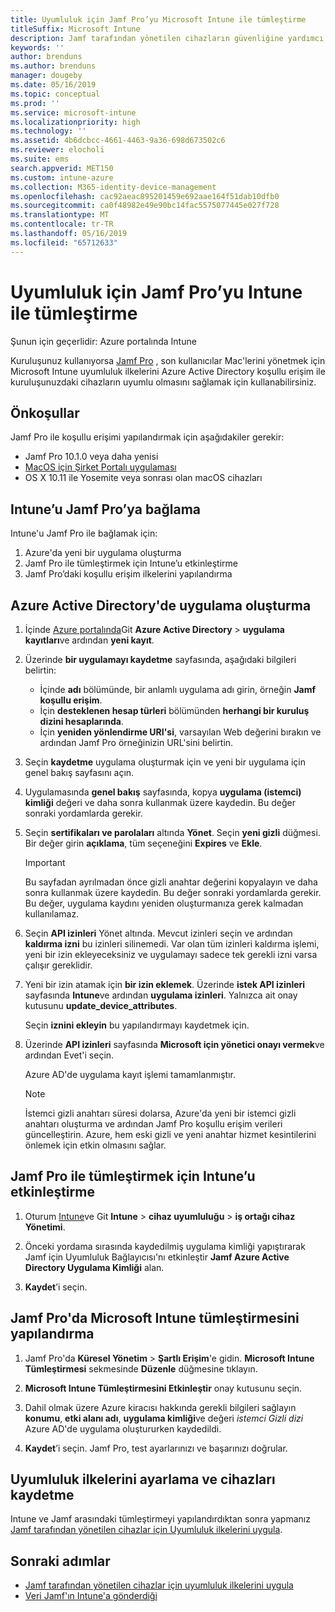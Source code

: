 ```yaml
---
title: Uyumluluk için Jamf Pro’yu Microsoft Intune ile tümleştirme
titleSuffix: Microsoft Intune
description: Jamf tarafından yönetilen cihazların güvenliğine yardımcı olmak için Microsoft Intune uyumluluk ilkelerini Azure Active Directory koşullu erişimiyle birlikte kullanın.
keywords: ''
author: brenduns
ms.author: brenduns
manager: dougeby
ms.date: 05/16/2019
ms.topic: conceptual
ms.prod: ''
ms.service: microsoft-intune
ms.localizationpriority: high
ms.technology: ''
ms.assetid: 4b6dcbcc-4661-4463-9a36-698d673502c6
ms.reviewer: elocholi
ms.suite: ems
search.appverid: MET150
ms.custom: intune-azure
ms.collection: M365-identity-device-management
ms.openlocfilehash: cac92aeac895201459e692aae164f51dab10dfb0
ms.sourcegitcommit: ca0f48982e49e90bc14fac5575077445e027f728
ms.translationtype: MT
ms.contentlocale: tr-TR
ms.lasthandoff: 05/16/2019
ms.locfileid: "65712633"
---
```

# <a name="integrate-jamf-pro-with-intune-for-compliance"></a>Uyumluluk için Jamf Pro’yu Intune ile tümleştirme

Şunun için geçerlidir: Azure portalında Intune

Kuruluşunuz kullanıyorsa [Jamf Pro](https://www.jamf.com) , son kullanıcılar Mac'lerini yönetmek için Microsoft Intune uyumluluk ilkelerini Azure Active Directory koşullu erişim ile kuruluşunuzdaki cihazların uyumlu olmasını sağlamak için kullanabilirsiniz.

## <a name="prerequisites"></a>Önkoşullar

Jamf Pro ile koşullu erişimi yapılandırmak için aşağıdakiler gerekir:

- Jamf Pro 10.1.0 veya daha yenisi
- [MacOS için Şirket Portalı uygulaması](https://aka.ms/macoscompanyportal)
- OS X 10.11 ile Yosemite veya sonrası olan macOS cihazları

## <a name="connecting-intune-to-jamf-pro"></a>Intune’u Jamf Pro’ya bağlama

Intune'u Jamf Pro ile bağlamak için:

1. Azure'da yeni bir uygulama oluşturma
2. Jamf Pro ile tümleştirmek için Intune’u etkinleştirme
3. Jamf Pro’daki koşullu erişim ilkelerini yapılandırma

## <a name="create-an-application-in-azure-active-directory"></a>Azure Active Directory'de uygulama oluşturma

1. İçinde [Azure portalında](https://portal.azure.com)Git **Azure Active Directory** > **uygulama kayıtları**ve ardından **yeni kayıt**. 

2. Üzerinde **bir uygulamayı kaydetme** sayfasında, aşağıdaki bilgileri belirtin:
   - İçinde **adı** bölümünde, bir anlamlı uygulama adı girin, örneğin **Jamf koşullu erişim**.
   - İçin **desteklenen hesap türleri** bölümünden **herhangi bir kuruluş dizini hesaplarında**. 
   - İçin **yeniden yönlendirme URI'si**, varsayılan Web değerini bırakın ve ardından Jamf Pro örneğinizin URL'sini belirtin.  

3. Seçin **kaydetme** uygulama oluşturmak için ve yeni bir uygulama için genel bakış sayfasını açın.  

4. Uygulamasında **genel bakış** sayfasında, kopya **uygulama (istemci) kimliği** değeri ve daha sonra kullanmak üzere kaydedin. Bu değer sonraki yordamlarda gerekir.  

5. Seçin **sertifikaları ve parolaları** altında **Yönet**. Seçin **yeni gizli** düğmesi. Bir değer girin **açıklama**, tüm seçeneğini **Expires** ve **Ekle**.

   > [!IMPORTANT]  
   > Bu sayfadan ayrılmadan önce gizli anahtar değerini kopyalayın ve daha sonra kullanmak üzere kaydedin. Bu değer sonraki yordamlarda gerekir. Bu değer, uygulama kaydını yeniden oluşturmanıza gerek kalmadan kullanılamaz.  

6. Seçin **API izinleri** Yönet altında.  Mevcut izinleri seçin ve ardından **kaldırma izni** bu izinleri silinemedi. Var olan tüm izinleri kaldırma işlemi, yeni bir izin ekleyeceksiniz ve uygulamayı sadece tek gerekli izni varsa çalışır gereklidir.  

7. Yeni bir izin atamak için **bir izin eklemek**. Üzerinde **istek API izinleri** sayfasında **Intune**ve ardından **uygulama izinleri**. Yalnızca ait onay kutusunu **update_device_attributes**.  

   Seçin **iznini ekleyin** bu yapılandırmayı kaydetmek için.  

8. Üzerinde **API izinleri** sayfasında **Microsoft için yönetici onayı vermek**ve ardından Evet'i seçin.  

   Azure AD'de uygulama kayıt işlemi tamamlanmıştır.


    > [!NOTE]
    > İstemci gizli anahtarı süresi dolarsa, Azure'da yeni bir istemci gizli anahtarı oluşturma ve ardından Jamf Pro koşullu erişim verileri güncelleştirin. Azure, hem eski gizli ve yeni anahtar hizmet kesintilerini önlemek için etkin olmasını sağlar.

## <a name="enable-intune-to-integrate-with-jamf-pro"></a>Jamf Pro ile tümleştirmek için Intune’u etkinleştirme

1. Oturum [Intune](https://go.microsoft.com/fwlink/?linkid=20909)ve Git **Intune** > **cihaz uyumluluğu** > **iş ortağı cihaz Yönetimi**.

2. Önceki yordama sırasında kaydedilmiş uygulama kimliği yapıştırarak Jamf için Uyumluluk Bağlayıcısı'nı etkinleştir **Jamf Azure Active Directory Uygulama Kimliği** alan.

3. **Kaydet**’i seçin.

## <a name="configure-microsoft-intune-integration-in-jamf-pro"></a>Jamf Pro'da Microsoft Intune tümleştirmesini yapılandırma

1. Jamf Pro'da **Küresel Yönetim** > **Şartlı Erişim**'e gidin. **Microsoft Intune Tümleştirmesi** sekmesinde **Düzenle** düğmesine tıklayın.

2. **Microsoft Intune Tümleştirmesini Etkinleştir** onay kutusunu seçin.

3. Dahil olmak üzere Azure kiracısı hakkında gerekli bilgileri sağlayın **konumu**, **etki alanı adı**, **uygulama kimliği**ve değeri *istemci Gizli dizi* Azure AD'de uygulama oluştururken kaydedildi.  

4. **Kaydet**’i seçin. Jamf Pro, test ayarlarınızı ve başarınızı doğrular.

## <a name="set-up-compliance-policies-and-register-devices"></a>Uyumluluk ilkelerini ayarlama ve cihazları kaydetme

Intune ve Jamf arasındaki tümleştirmeyi yapılandırdıktan sonra yapmanız [Jamf tarafından yönetilen cihazlar için Uyumluluk ilkelerini uygula](conditional-access-assign-jamf.md).



## <a name="next-steps"></a>Sonraki adımlar

- [Jamf tarafından yönetilen cihazlar için uyumluluk ilkelerini uygula](conditional-access-assign-jamf.md)
- [Veri Jamf'ın Intune'a gönderdiği](data-jamf-sends-to-intune.md)
